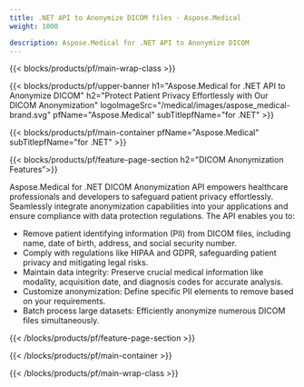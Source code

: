 ```yaml
---
title: .NET API to Anonymize DICOM files - Aspose.Medical
weight: 1000

description: Aspose.Medical for .NET API to Anonymize DICOM 
---
```


{{< blocks/products/pf/main-wrap-class >}}

{{< blocks/products/pf/upper-banner h1="Aspose.Medical for .NET API to Anonymize DICOM" h2="Protect Patient Privacy Effortlessly with Our DICOM Anonymization" logoImageSrc="/medical/images/aspose_medical-brand.svg" pfName="Aspose.Medical" subTitlepfName="for .NET" >}}

{{< blocks/products/pf/main-container pfName="Aspose.Medical" subTitlepfName="for .NET" >}}

{{< blocks/products/pf/feature-page-section h2="DICOM Anonymization Features">}}

<p>Aspose.Medical for .NET DICOM Anonymization API empowers healthcare professionals and developers to safeguard patient privacy effortlessly. Seamlessly integrate anonymization capabilities into your applications and ensure compliance with data protection regulations. The API enables you to:</p>

<ul>
<li>Remove patient identifying information (PII) from DICOM files, including name, date of birth, address, and social security number.</li>
<li>Comply with regulations like HIPAA and GDPR, safeguarding patient privacy and mitigating legal risks.</li>
<li>Maintain data integrity: Preserve crucial medical information like modality, acquisition date, and diagnosis codes for accurate analysis.</li>
<li>Customize anonymization: Define specific PII elements to remove based on your requirements.</li>
<li>Batch process large datasets: Efficiently anonymize numerous DICOM files simultaneously.</li>
</ul>

{{< /blocks/products/pf/feature-page-section >}}

{{< /blocks/products/pf/main-container >}}

{{< /blocks/products/pf/main-wrap-class >}}